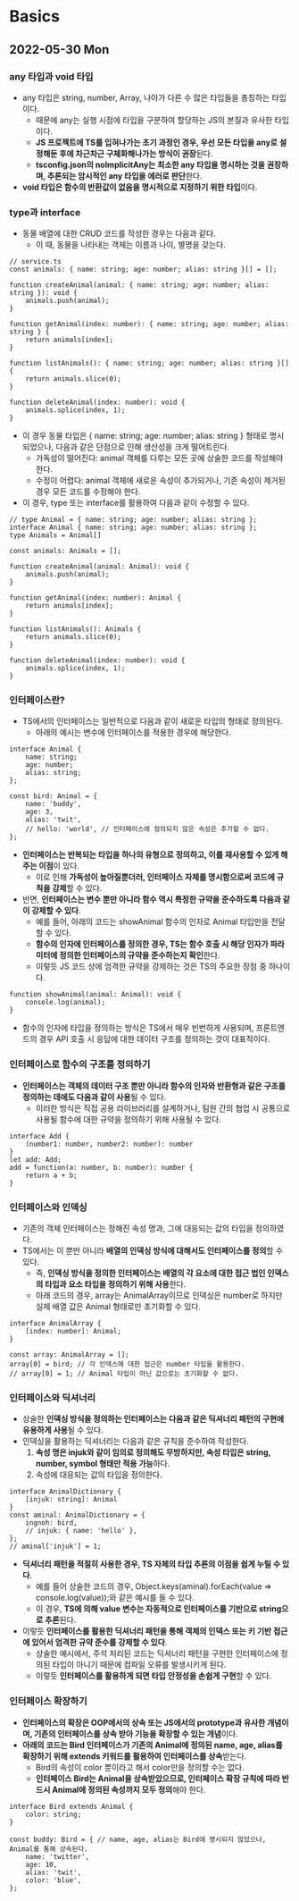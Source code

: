 # Basics
## 2022-05-30 Mon

### any 타입과 void 타입
* any 타입은 string, number, Array, 나아가 다른 수 많은 타입들을 총칭하는 타입이다.
  * 때문에 any는 실행 시점에 타입을 구분하여 할당하는 JS의 본질과 유사한 타입이다.
  * **JS 프로젝트에 TS를 입혀나가는 초기 과정인 경우, 우선 모든 타입을 any로 설정해둔 후에 차근차근 구체화해나가는 방식이 권장**된다.
  * **tsconfig.json의 noImplicitAny는 최소한 any 타입을 명시하는 것을 권장하며, 추론되는 암시적인 any 타입을 에러로 판단**한다.
* **void 타입은 함수의 반환값이 없음을 명시적으로 지정하기 위한 타입**이다.

### type과 interface
* 동물 배열에 대한 CRUD 코드를 작성한 경우는 다음과 같다.
  * 이 때, 동물을 나타내는 객체는 이름과 나이, 별명을 갖는다.
```
// service.ts
const animals: { name: string; age: number; alias: string }[] = [];

function createAnimal(animal: { name: string; age: number; alias: string }): void {
    animals.push(animal);
}

function getAnimal(index: number): { name: string; age: number; alias: string } {
    return animals[index];
}

function listAnimals(): { name: string; age: number; alias: string }[] {
    return animals.slice(0);
}

function deleteAnimal(index: number): void {
    animals.splice(index, 1);
}
```
* 이 경우 동물 타입은 { name: string; age: number; alias: string } 형태로 명시되었으나, 다음과 같은 단점으로 인해 생산성을 크게 떨어트린다.
  * 가독성이 떨어진다: animal 객체를 다루는 모든 곳에 상술한 코드를 작성해야 한다.
  * 수정이 어렵다: animal 객체에 새로운 속성이 추가되거나, 기존 속성이 제거된 경우 모든 코드를 수정해야 한다.
* 이 경우, type 또는 interface를 활용하여 다음과 같이 수정할 수 있다.
```
// type Animal = { name: string; age: number; alias: string };
interface Animal { name: string; age: number; alias: string };
type Animals = Animal[]

const animals: Animals = [];

function createAnimal(animal: Animal): void {
    animals.push(animal);
}

function getAnimal(index: number): Animal {
    return animals[index];
}

function listAnimals(): Animals {
    return animals.slice(0);
}

function deleteAnimal(index: number): void {
    animals.splice(index, 1);
}
```

### 인터페이스란?
* TS에서의 인터페이스는 일반적으로 다음과 같이 새로운 타입의 형태로 정의된다.
  * 아래의 예시는 변수에 인터페이스를 적용한 경우에 해당한다.
```
interface Animal {
    name: string;
    age: number;
    alias: string;
};

const bird: Animal = {
    name: 'buddy',
    age: 3,
    alias: 'twit',
    // hello: 'world', // 인터페이스에 정의되지 않은 속성은 추가할 수 없다. 
};
```
* **인터페이스는 반복되는 타입을 하나의 유형으로 정의하고, 이를 재사용할 수 있게 해주는 이점**이 있다.
  * 이로 인해 **가독성이 높아질뿐더러, 인터페이스 자체를 명시함으로써 코드에 규칙을 강제**할 수 있다.
* 반면, **인터페이스는 변수 뿐만 아니라 함수 역시 특정한 규약을 준수하도록 다음과 같이 강제할 수 있다**.
  * 예를 들어, 아래의 코드는 showAnimal 함수의 인자로 Animal 타입만을 전달할 수 있다.
  * **함수의 인자에 인터페이스를 정의한 경우, TS는 함수 호출 시 해당 인자가 파라미터에 정의한 인터페이스의 규약을 준수하는지 확인**한다.
  * 이렇듯 JS 코드 상에 엄격한 규약을 강제하는 것은 TS의 주요한 장점 중 하나이다.
```
function showAnimal(animal: Animal): void {
    console.log(animal);
}
```
* 함수의 인자에 타입을 정의하는 방식은 TS에서 매우 빈번하게 사용되며, 프론트엔드의 경우 API 호출 시 응답에 대한 데이터 구조를 정의하는 것이 대표적이다.

### 인터페이스로 함수의 구조를 정의하기
* **인터페이스는 객체의 데이터 구조 뿐만 아니라 함수의 인자와 반환형과 같은 구조를 정의하는 데에도 다음과 같이 사용**될 수 있다.
  * 이러한 방식은 직접 공용 라이브러리를 설계하거나, 팀원 간의 협업 시 공통으로 사용될 함수에 대한 규약을 정의하기 위해 사용될 수 있다.
```
interface Add {
    (number1: number, number2: number): number
}
let add: Add;
add = function(a: number, b: number): number {
    return a + b;
}
```

### 인터페이스와 인덱싱
* 기존의 객체 인터페이스는 정해진 속성 명과, 그에 대응되는 값의 타입을 정의하였다.
* TS에서는 이 뿐만 아니라 **배열의 인덱싱 방식에 대해서도 인터페이스를 정의**할 수 있다.
  * 즉, **인덱싱 방식을 정의한 인터페이스는 배열의 각 요소에 대한 접근 법인 인덱스의 타입과 요소 타입을 정의하기 위해 사용**한다.
  * 아래 코드의 경우, array는 AnimalArray이므로 인덱싱은 number로 하지만 실제 배열 값은 Animal 형태로만 초기화할 수 있다. 
```
interface AnimalArray {
    [index: number]: Animal;
}

const array: AnimalArray = [];
array[0] = bird; // 각 인덱스에 대한 접근은 number 타입을 활용한다.
// array[0] = 1; // Animal 타입이 아닌 값으로는 초기화할 수 없다.
```

### 인터페이스와 딕셔너리
* 상술한 **인덱싱 방식을 정의하는 인터페이스는 다음과 같은 딕셔너리 패턴의 구현에 유용하게 사용**될 수 있다. 
* 인덱싱을 활용하는 딕셔너리는 다음과 같은 규칙을 준수하여 작성한다.
  1. **속성 명은 injuk와 같이 임의로 정의해도 무방하지만, 속성 타입은 string, number, symbol 형태만 적용 가능**하다.
  2. 속성에 대응되는 값의 타입을 정의한다.
```
interface AnimalDictionary {
    [injuk: string]: Animal
}
const aminal: AnimalDictionary = {
    ingnoh: bird,
    // injuk: { name: 'hello' },
};
// aminal['injuk'] = 1;
```
* **딕셔너리 패턴을 적절히 사용한 경우, TS 자체의 타입 추론의 이점을 쉽게 누릴 수 있다**.
  * 예를 들어 상술한 코드의 경우, Object.keys(aminal).forEach(value => console.log(value));와 같은 예시를 들 수 있다.
  * 이 경우, **TS에 의해 value 변수는 자동적으로 인터페이스를 기반으로 string으로 추론**된다.
* 이렇듯 **인터페이스를 활용한 딕셔너리 패턴을 통해 객체의 인덱스 또는 키 기반 접근에 있어서 엄격한 규약 준수를 강제할 수 있다**. 
  * 상술한 예시에서, 주석 처리된 코드는 딕셔너리 패턴을 구현한 인터페이스에 정의된 타입이 아니기 때문에 컴파일 오류를 발생시키게 된다.
  * 이렇듯 **인터페이스를 활용하게 되면 타입 안정성을 손쉽게 구현**할 수 있다.

### 인터페이스 확장하기
* **인터페이스의 확장은 OOP에서의 상속 또는 JS에서의 prototype과 유사한 개념이며, 기존의 인터페이스를 상속 받아 기능을 확장할 수 있는 개념**이다.
* **아래의 코드는 Bird 인터페이스가 기존의 Animal에 정의된 name, age, alias를 확장하기 위해 extends 키워드를 활용하여 인터페이스를 상속**받는다.
  * Bird의 속성이 color 뿐이라고 해서 color만을 정의할 수는 없다.
  * **인터페이스 Bird는 Animal을 상속받았으므로, 인터페이스 확장 규칙에 따라 반드시 Animal에 정의된 속성까지 모두 정의**해야 한다.
```
interface Bird extends Animal {
    color: string;
}

const buddy: Bird = { // name, age, alias는 Bird에 명시되지 않았으나, Animal를 통해 상속된다.
    name: 'twitter',
    age: 10,
    alias: 'twit',
    color: 'blue',
};
```